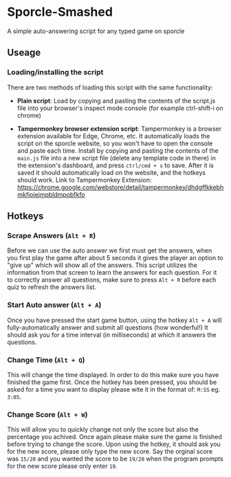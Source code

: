 # Sporcle-Smashed
A simple auto-answering script for any typed game on sporcle
## Useage
### Loading/installing the script
There are two methods of loading this script with the same functionality:

* __Plain script__: Load by copying and pasting the contents of the script.js file into your browser's inspect mode console (for example ctrl-shift-i on chrome)

* __Tampermonkey browser extension script__: Tampermonkey is a browser extension available for Edge, Chrome, etc. It automatically loads the script on the sporcle website, so you won't have to open the console and paste each time. Install by copying and pasting the contents of the `main.js` file into a new script file (delete any template code in there) in the extension's dashboard, and press `ctrl/cmd + s` to save. After it is saved it should automatically load on the website, and the hotkeys should work.
Link to Tampermonkey Extension: https://chrome.google.com/webstore/detail/tampermonkey/dhdgffkkebhmkfjojejmpbldmpobfkfo

## Hotkeys
### Scrape Answers (`Alt + R`)
Before we can use the auto answer we first must get the answers, when you first play the game after about 5 seconds it gives the player an option to "give up" which will show all of the answers. This script utilizes the information from that screen to learn the answers for each question. For it to correctly answer all questions, make sure to press `Alt + R` before each quiz to refresh the answers list.

### Start Auto answer (`Alt + A`)
Once you have pressed the start game button, using the hotkey `Alt + A` will fully-automatically answer and submit all questions (how wonderful!) It should ask you for a time interval (in milliseconds) at which it answers the questions.

### Change Time (`Alt + Q`)
This will change the time displayed. In order to do this make sure you have finished the game first. Once the hotkey has been pressed, you should be asked for a time you want to display please wite it in the format of: `M:SS` eg. `3:05`.

### Change Score (`Alt + W`)
This will allow you to quickly change not only the score but also the percentage you achived. Once again please make sure the game is finished before trying to change the score. Upon using the hotkey, it should ask you for the new score, please only type the new score. Say the orginal score was `15/20` and you wanted the score to be `19/20` when the program prompts for the new score please only enter `19`.
